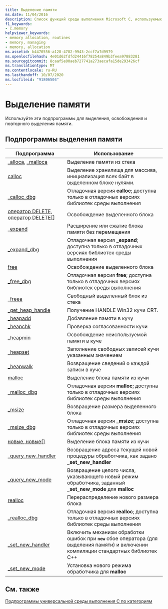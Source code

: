 ```yaml
---
title: Выделение памяти
ms.date: 11/04/2016
description: Список функций среды выполнения Microsoft C, используемых для выделения, освобождения и повторного выделения памяти.
f1_keywords:
- c.memory
helpviewer_keywords:
- memory allocation, routines
- memory, managing
- memory, allocation
ms.assetid: b4470556-a128-4782-9943-2ccf7a7d9979
ms.openlocfilehash: 4e01d62fdfd24416f78254a849b3feea97883281
ms.sourcegitcommit: 8caaf5e00aeb727741a273aecafa15de293426cf
ms.translationtype: MT
ms.contentlocale: ru-RU
ms.lasthandoff: 10/07/2020
ms.locfileid: "91806504"
---
```

# <a name="memory-allocation"></a>Выделение памяти

Используйте эти подпрограммы для выделения, освобождения и повторного выделения памяти.

## <a name="memory-allocation-routines"></a>Подпрограммы выделения памяти

|Подпрограмма|Использование|
|-------------|---------|
|[_alloca](../c-runtime-library/reference/alloca.md), [_malloca](../c-runtime-library/reference/malloca.md)|Выделение памяти из стека|
|[calloc](../c-runtime-library/reference/calloc.md)|Выделение хранилища для массива, инициализация всех байт в выделенном блоке нулями.|
|[_calloc_dbg](../c-runtime-library/reference/calloc-dbg.md)|Отладочная версия **calloc**; доступна только в отладочных версиях библиотек среды выполнения|
|[оператор DELETE, оператор DELETE&#91;&#93;](../c-runtime-library/delete-operator-crt.md)|Освобождение выделенного блока|
|[_expand](../c-runtime-library/reference/expand.md)|Расширение или сжатие блока памяти без перемещения|
|[_expand_dbg](../c-runtime-library/reference/expand-dbg.md)|Отладочная версия **_expand**; доступна только в отладочных версиях библиотек среды выполнения|
|[free](../c-runtime-library/reference/free.md)|Освобождение выделенного блока|
|[_free_dbg](../c-runtime-library/reference/free-dbg.md)|Отладочная версия **free**; доступна только в отладочных версиях библиотек среды выполнения|
|[_freea](../c-runtime-library/reference/freea.md)|Свободный выделенный блок из стека|
|[_get_heap_handle](../c-runtime-library/reference/get-heap-handle.md)|Получение HANDLE Win32 кучи CRT.|
|[_heapadd](../c-runtime-library/heapadd.md)|Добавление памяти в кучу|
|[_heapchk](../c-runtime-library/reference/heapchk.md)|Проверка согласованности кучи|
|[_heapmin](../c-runtime-library/reference/heapmin.md)|Освобождение неиспользуемой памяти в куче|
|[_heapset](../c-runtime-library/heapset.md)|Заполнение свободных записей кучи указанным значением|
|[_heapwalk](../c-runtime-library/reference/heapwalk.md)|Возвращение сведений о каждой записи в куче|
|[malloc](../c-runtime-library/reference/malloc.md)|Выделение блока памяти из кучи|
|[_malloc_dbg](../c-runtime-library/reference/malloc-dbg.md)|Отладочная версия **malloc**; доступна только в отладочных версиях библиотек среды выполнения|
|[_msize](../c-runtime-library/reference/msize.md)|Возвращение размера выделенного блока|
|[_msize_dbg](../c-runtime-library/reference/msize-dbg.md)|Отладочная версия **_msize**; доступна только в отладочных версиях библиотек среды выполнения|
|[новые, новые&#91;&#93;](../c-runtime-library/new-operator-crt.md)|Выделение блока памяти из кучи|
|[_query_new_handler](../c-runtime-library/reference/query-new-handler.md)|Возвращение адреса текущей новой процедуры обработчика, как задано **_set_new_handler**|
|[_query_new_mode](../c-runtime-library/reference/query-new-mode.md)|Возвращение целого числа, указывающего новый режим обработчика, заданный **_set_new_mode** для **malloc**|
|[realloc](../c-runtime-library/reference/realloc.md)|Перераспределение нового размера блока|
|[_realloc_dbg](../c-runtime-library/reference/realloc-dbg.md)|Отладочная версия **realloc**; доступна только в отладочных версиях библиотек среды выполнения|
|[_set_new_handler](../c-runtime-library/reference/set-new-handler.md)|Включить механизм обработки ошибок при **`new`** сбое оператора (для выделения памяти) и включении компиляции стандартных библиотек C++|
|[_set_new_mode](../c-runtime-library/reference/set-new-mode.md)|Установка нового режима обработчика для **malloc**|

## <a name="see-also"></a>См. также

[Подпрограммы универсальной среды выполнения C по категориям](../c-runtime-library/run-time-routines-by-category.md)<br/>

